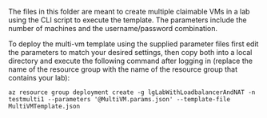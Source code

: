 The files in this folder are meant to create multiple claimable VMs in a lab using the CLI script to execute the template. The parameters include the number of machines and the username/password combination.

To deploy the multi-vm template using the supplied parameter files first edit the parameters to match your desired settings, then copy both into a local directory and execute the following command after logging in (replace the name of the resource group with the name of the resource group that contains your lab):

`az resource group deployment create -g lgLabWithLoadbalancerAndNAT -n testmulti1 --parameters '@MultiVM.params.json' --template-file  MultiVMTemplate.json`
